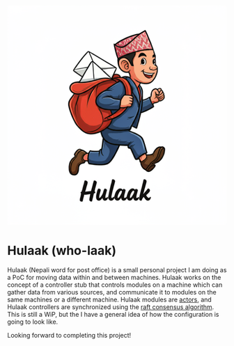 ![Logo](docs/hulaak.png)
# Hulaak (who-laak)

Hulaak (Nepali word for post office) is a small personal project I am doing as a PoC for moving data within and between machines. Hulaak works on the concept of a controller stub that controls modules on a machine which can gather data from various sources, and communicate it to modules on the same machines or a different machine. Hulaak modules are [actors](https://en.wikipedia.org/wiki/Actor_model), and Hulaak controllers are synchronized using the [raft consensus algorithm](https://raft.github.io/). This is still a WiP, but the I have a general idea of how the configuration is going to look like.

Looking forward to completing this project!